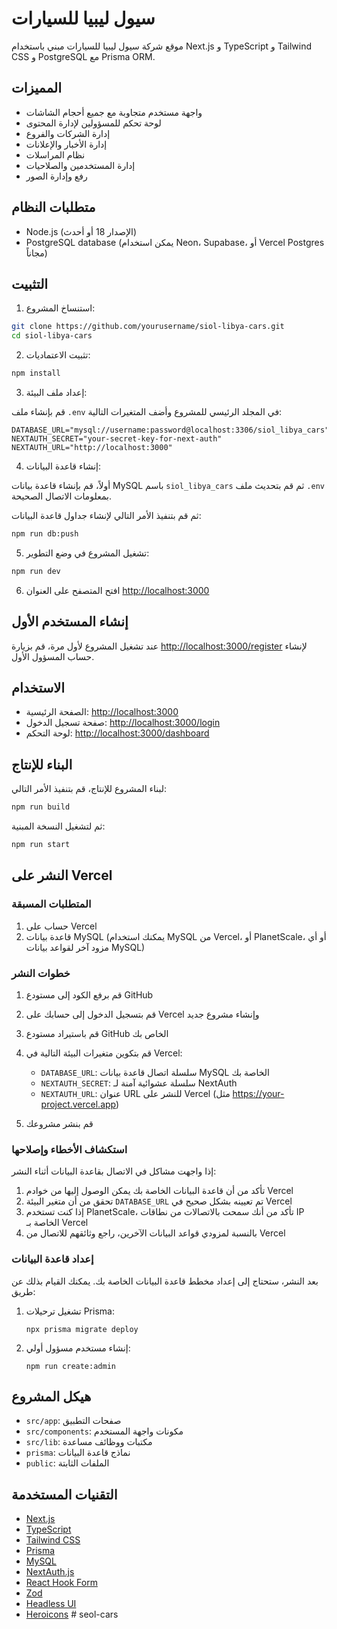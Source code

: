 # سيول ليبيا للسيارات

موقع شركة سيول ليبيا للسيارات مبني باستخدام Next.js و TypeScript و Tailwind CSS و PostgreSQL مع Prisma ORM.

## المميزات

- واجهة مستخدم متجاوبة مع جميع أحجام الشاشات
- لوحة تحكم للمسؤولين لإدارة المحتوى
- إدارة الشركات والفروع
- إدارة الأخبار والإعلانات
- نظام المراسلات
- إدارة المستخدمين والصلاحيات
- رفع وإدارة الصور

## متطلبات النظام

- Node.js (الإصدار 18 أو أحدث)
- PostgreSQL database (يمكن استخدام Neon، Supabase، أو Vercel Postgres مجاناً)

## التثبيت

1. استنساخ المشروع:

```bash
git clone https://github.com/yourusername/siol-libya-cars.git
cd siol-libya-cars
```

2. تثبيت الاعتماديات:

```bash
npm install
```

3. إعداد ملف البيئة:

قم بإنشاء ملف `.env` في المجلد الرئيسي للمشروع وأضف المتغيرات التالية:

```
DATABASE_URL="mysql://username:password@localhost:3306/siol_libya_cars"
NEXTAUTH_SECRET="your-secret-key-for-next-auth"
NEXTAUTH_URL="http://localhost:3000"
```

4. إنشاء قاعدة البيانات:

أولاً، قم بإنشاء قاعدة بيانات MySQL باسم `siol_libya_cars` ثم قم بتحديث ملف `.env` بمعلومات الاتصال الصحيحة.

ثم قم بتنفيذ الأمر التالي لإنشاء جداول قاعدة البيانات:

```bash
npm run db:push
```

5. تشغيل المشروع في وضع التطوير:

```bash
npm run dev
```

6. افتح المتصفح على العنوان [http://localhost:3000](http://localhost:3000)

## إنشاء المستخدم الأول

عند تشغيل المشروع لأول مرة، قم بزيارة [http://localhost:3000/register](http://localhost:3000/register) لإنشاء حساب المسؤول الأول.

## الاستخدام

- الصفحة الرئيسية: [http://localhost:3000](http://localhost:3000)
- صفحة تسجيل الدخول: [http://localhost:3000/login](http://localhost:3000/login)
- لوحة التحكم: [http://localhost:3000/dashboard](http://localhost:3000/dashboard)

## البناء للإنتاج

لبناء المشروع للإنتاج، قم بتنفيذ الأمر التالي:

```bash
npm run build
```

ثم لتشغيل النسخة المبنية:

```bash
npm run start
```

## النشر على Vercel

### المتطلبات المسبقة

1. حساب على Vercel
2. قاعدة بيانات MySQL (يمكنك استخدام MySQL من Vercel، أو PlanetScale، أو أي مزود آخر لقواعد بيانات MySQL)

### خطوات النشر

1. قم برفع الكود إلى مستودع GitHub

2. قم بتسجيل الدخول إلى حسابك على Vercel وإنشاء مشروع جديد

3. قم باستيراد مستودع GitHub الخاص بك

4. قم بتكوين متغيرات البيئة التالية في Vercel:
   - `DATABASE_URL`: سلسلة اتصال قاعدة بيانات MySQL الخاصة بك
   - `NEXTAUTH_SECRET`: سلسلة عشوائية آمنة لـ NextAuth
   - `NEXTAUTH_URL`: عنوان URL للنشر على Vercel (مثل https://your-project.vercel.app)

5. قم بنشر مشروعك

### استكشاف الأخطاء وإصلاحها

إذا واجهت مشاكل في الاتصال بقاعدة البيانات أثناء النشر:

1. تأكد من أن قاعدة البيانات الخاصة بك يمكن الوصول إليها من خوادم Vercel
2. تحقق من أن متغير البيئة `DATABASE_URL` تم تعيينه بشكل صحيح في Vercel
3. إذا كنت تستخدم PlanetScale، تأكد من أنك سمحت بالاتصالات من نطاقات IP الخاصة بـ Vercel
4. بالنسبة لمزودي قواعد البيانات الآخرين، راجع وثائقهم للاتصال من Vercel

### إعداد قاعدة البيانات

بعد النشر، ستحتاج إلى إعداد مخطط قاعدة البيانات الخاصة بك. يمكنك القيام بذلك عن طريق:

1. تشغيل ترحيلات Prisma:
   ```
   npx prisma migrate deploy
   ```

2. إنشاء مستخدم مسؤول أولي:
   ```
   npm run create:admin
   ```

## هيكل المشروع

- `src/app`: صفحات التطبيق
- `src/components`: مكونات واجهة المستخدم
- `src/lib`: مكتبات ووظائف مساعدة
- `prisma`: نماذج قاعدة البيانات
- `public`: الملفات الثابتة

## التقنيات المستخدمة

- [Next.js](https://nextjs.org/)
- [TypeScript](https://www.typescriptlang.org/)
- [Tailwind CSS](https://tailwindcss.com/)
- [Prisma](https://www.prisma.io/)
- [MySQL](https://www.mysql.com/)
- [NextAuth.js](https://next-auth.js.org/)
- [React Hook Form](https://react-hook-form.com/)
- [Zod](https://zod.dev/)
- [Headless UI](https://headlessui.com/)
- [Heroicons](https://heroicons.com/)
#   s e o l - c a r s 
 
 